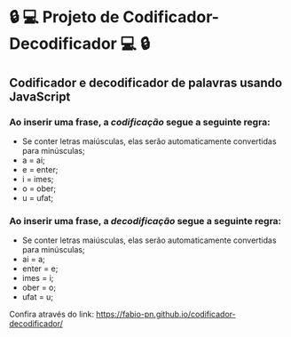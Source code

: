 # :lock: :computer:  Projeto de Codificador-Decodificador :computer: :lock:

## Codificador e decodificador de palavras usando JavaScript

### Ao inserir uma frase, a *codificação* segue a seguinte regra:

- Se conter letras maiúsculas, elas serão automaticamente convertidas para minúsculas;
- a = ai;
- e = enter;
- i = imes;
- o = ober;
- u = ufat;

### Ao inserir uma frase, a *decodificação* segue a seguinte regra:

- Se conter letras maiúsculas, elas serão automaticamente convertidas para minúsculas;
- ai = a;
- enter = e;
- imes = i;
- ober = o;
- ufat = u;

Confira através do link:  https://fabio-pn.github.io/codificador-decodificador/
